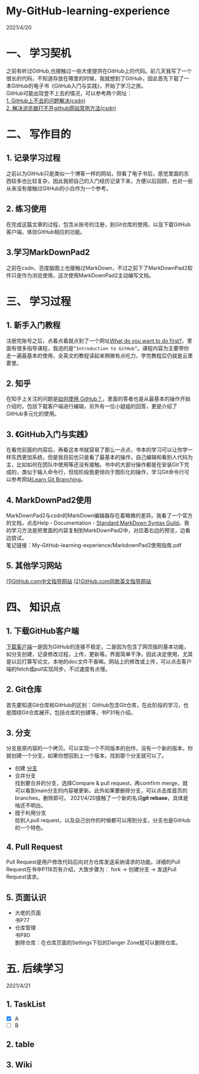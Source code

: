 # My-GitHub-learning-experience
2021/4/20  
# 一、 学习契机
之前有听过GitHub,也接触过一些大佬提供在GitHub上的代码。前几天我写了一个很长的代码，不知道存放在哪里的时候，我就想到了GitHub，因此首先下载了一本GitHub的电子书《GitHub入门与实践》，开始了学习之旅。  
GitHub可能出现登不上去的情况，可以参考两个网址：  
[1. GitHub上不去的问题解决(csdn)](https://blog.csdn.net/weixin_44411398/article/details/112510646?ops_request_misc=%257B%2522request%255Fid%2522%253A%2522161882963416780366548280%2522%252C%2522scm%2522%253A%252220140713.130102334..%2522%257D&request_id=161882963416780366548280&biz_id=0&utm_medium=distribute.pc_search_result.none-task-blog-2~all~top_positive~default-1-112510646.pc_search_result_no_baidu_js&utm_term=github%E4%B8%8A%E4%B8%8D%E5%8E%BB)  
[2. 解决浏览器打不开github网站常用方法(csdn)](https://blog.csdn.net/sanyang730/article/details/82258202?utm_medium=distribute.pc_relevant.none-task-blog-2%7Edefault%7EBlogCommendFromMachineLearnPai2%7Edefault-2.control&dist_request_id=&depth_1-utm_source=distribute.pc_relevant.none-task-blog-2%7Edefault%7EBlogCommendFromMachineLearnPai2%7Edefault-2.control)

# 二、 写作目的
## 1. 记录学习过程  
之前以为GitHub只是类似一个博客一样的网站，但看了电子书后，感觉里面的东西较多也比较复杂，因此我把自己的入门经历记录下来，方便以后回顾，也对一些从来没有接触过GitHub的小白作为一个参考。
## 2. 练习使用   
在完成这篇文章的过程，包含从账号的注册，到Git仓库的使用，以及下载GitHub客户端，体验GitHub相应的功能。
## 3.学习MarkDownPad2 
之前在csdn、百度脑图上也接触过MarkDown，不过之前下了MarkDownPad2软件只是作为浏览使用，这次使用MarkDownPad2主动编写文档。

# 三、 学习过程
## 1.	新手入门教程  
注册完账号之后，点着点着就点到了一个网址[What do you want to do first?](https://github.com/join/get-started)，里面有很多指导课程，我选的是`“Introduction to GitHub”`。课程内容为主要带你走一遍最基本的使用，全英文的教程读起来稍微有点吃力，学完教程后仍就是云里雾里。
## 2. 知乎
在知乎上关注的问题是[如何使用 GitHub？](https://www.zhihu.com/question/20070065?sort=created)，里面的答者也是从最基本的操作开始介绍的，包括下载客户端进行编辑，另外有一位小姐姐的回答，更是介绍了GitHub多元化的使用。
## 3. 《GitHub入门与实践》
在看完前面的内容后，再看这本书就容易了那么一点点，书本的学习可以让你学一样东西更加系统，但是我目前也只是看了最基本的操作，自己编辑和看别人代码为主，比如如何在团队中使用等还没有接触。书中的大部分操作都是在安装Git下完成的，类似于输入命令行，但现阶段我更倾向于图形化的操作，学习Git命令行可以参考网站[Learn Git Branching](https://learngitbranching.js.org/?locale=zh_CN)。
## 4. MarkDownPad2使用
MarkDownPad2与csdn的MarkDown编辑器存在着略微的差异。我看了一个官方的文档，点击Help - Documentation - [Standard MarkDown Syntax Guild](https://daringfireball.net/projects/markdown/syntax)。我的学习方法是把里面的内容复制到MarkDownPad2中，对应着右边的预览，边看边尝试。  
笔记链接：My-GitHub-learning-experience/MarkdownPad2使用指南.pdf
## 5. 其他学习网站
[(1)GitHub.com中文指导网站](https://docs.github.com/cn/github)
[(2)GitHub.com同款英文指导网站](https://docs.github.com/en/github/writing-on-github/organizing-information-with-tables)
# 四、 知识点
## 1. 下载GitHub客户端
[下载客户端](https://desktop.github.com/)一是因为GitHub的连接不稳定，二是因为包含了网页版的基本功能，如分支创建，记录修改过程，上传，更新等。界面简单干净，因此决定使用，尤其是以后打算写论文，本地的doc文件不香嘛。网站上的修改或上传，可以点击客户端的fetch或pull实现同步，不过速度有点慢。
## 2. Git仓库
首先要知道Git仓库和GitHub的区别：GitHub包含Git仓库，在此阶段的学习，也是围绕Git仓库展开。包括仓库的创建等，书P31有介绍。
## 3. 分支
分支是原内容的一个拷贝。可以实现一个不同版本的创作，没有一个新的版本，你就创建一个分支，如果你想回到上一个版本，找到那个分支就可以了。

- 创建 [分支](https://blog.csdn.net/qq_30607843/article/details/84404000?ops_request_misc=%257B%2522request%255Fid%2522%253A%2522161891506916780265487756%2522%252C%2522scm%2522%253A%252220140713.130102334.pc%255Fall.%2522%257D&request_id=161891506916780265487756&biz_id=0&utm_medium=distribute.pc_search_result.none-task-blog-2~all~first_rank_v2~rank_v29-2-84404000.pc_search_result_no_baidu_js&utm_term=github%E5%90%88%E5%B9%B6%E5%88%86%E6%94%AFi) 
- 合并分支  
	找到要合并的分支，选择Compare & pull request，再comfirm merge，就可以看到main分支的内容被更新。此外如果要删除分支，可以点击库首页的branches，删除即可。
	2021/4/20接触了一个新的名词**git rebase**，具体是啥还不明白。
- 擅于利用分支  
	给别人pull request，以及自己创作的时候都可以用到分支，分支也是GitHub的一个特色。
## 4. Pull Request
Pull Request是用户修改代码后向对方仓库发送采纳请求的功能。详细的Pull Request在书中P118页有介绍，大致步骤为： fork -> 创建分支 -> 发送Pull Request请求。
## 5. 页面认识
- 大佬的页面  
书P77 
- 仓库管理  
书P80  
删除仓库：在仓库页面的Settings下拉的Danger Zone就可以删除仓库。
# 五. 后续学习
2021/4/21
## 1. TaskList
- [x] A
- [ ] B
## 2. table
## 3. Wiki
